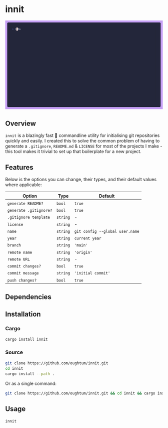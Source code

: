 # innit

![A GIF showing the usage of `innit` and the prompts it displays](innit.gif)

## Overview

`innit` is a blazingly fast 🚀 commandline utility for initialising git repositories quickly and easily. I created this to solve the common problem of having to generate a `.gitignore`, `README.md` & `LICENSE` for most of the projects I make - this tool makes it trivial to set up that boilerplate for a new project.

## Features

Below is the options you can change, their types, and their default values where applicable:

| Option                 | Type     | Default                         |
| ---------------------- | -------- | ------------------------------- |
| `generate README?`     | `bool`   | `true`                          |
| `generate .gitignore?` | `bool`   | `true`                          |
| `.gitignore template`  | `string` | -                               |
| `license`              | `string` | -                               |
| `name`                 | `string` | `git config --global user.name` |
| `year`                 | `string` | `current year`                  |
| `branch`               | `string` | `'main'`                        |
| `remote name`          | `string` | `'origin'`                      |
| `remote URL`           | `string` | -                               |
| `commit changes?`      | `bool`   | `true`                          |
| `commit message`       | `string` | `'initial commit'`              |
| `push changes?`        | `bool`   | `true`                          |

## Dependencies

## Installation

### Cargo

```bash
cargo install innit
```

### Source

```bash
git clone https://github.com/oughtum/innit.git
cd innit
cargo install --path .
```

Or as a single command:

```bash
git clone https://github.com/oughtum/innit.git && cd innit && cargo install --path .
```

## Usage

```bash
innit
```

